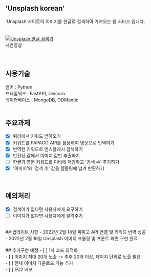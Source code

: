 ## 'Unsplash korean'
'Unsplash'사이트의 이미지를 한글로 검색하여 가져오는 웹 서비스 입니다. </br> </br> </br>
[![Unsplash 한글 검색기](https://user-images.githubusercontent.com/76890895/154288593-acbc3ba9-59d0-4d87-8eb6-629b5ed2f267.png)](https://youtu.be/m61ROPZI9nQ)
 </br>
 시연영상
 </br>
  </br>
   </br>
 
## 사용기술
언어 : Python </br>
프레임워크 : FastAPI, Uvicorn</br>
데이터베이스 : MongoDB, ODMantic</br>
</br>
## 주요과제 
- [x] 쿼리에서 키워드 받아오기</br>
- [x] 키워드를 PAPAGO API를 활용하여 영문으로 번역하기</br>
- [x] 번역된 키워드로 언스플래시 검색하기</br>
- [x] 반환된 값에서 이미지 값만 추출하기</br>
- [ ] 한글과 영문 키워드를 디비에 저장하고 '검색 수' 추가하기</br>
- [x] '이미지'와 '검색 수' 값을 템플릿에 넘겨 반환하기</br>
</br>

## 예외처리
- [x] 검색어가 없다면 사용자에게 요구하기</br>
- [ ] 이미지가 없다면 사용자에게 알려주기</br>
</br>
## 업데이트 사항
- 2022년 2월 14일 파파고 API 연결 및 키워드 번역 성공</br>
- 2022년 2월 16일 Unsplash 이미지 크롤링 및 프론트 화면 구현 완료</br>
</br>
## 추가구현 예정
- [ ] 1차 코드 최적화</br>
- [ ] 이미지 최대 20개 노출 -> 추후 20개 이상, 페이지 단위로 노출 필요</br>
- [ ] 전체 이미지 다운로드 기능 추가</br>
- [ ] EC2 배포
